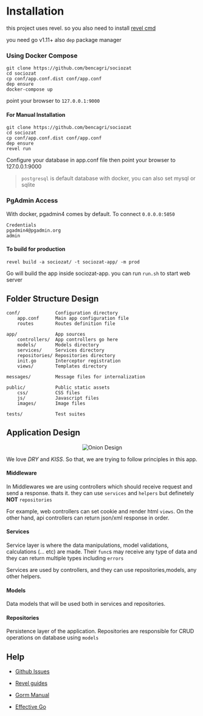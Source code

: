 # Installation
this project uses revel. so you also need to install [revel cmd](https://github.com/revel/cmd)

you need go v1.11+
also `dep` package manager

### Using Docker Compose
``` 
git clone https://github.com/bencagri/sociozat
cd sociozat
cp conf/app.conf.dist conf/app.conf
dep ensure
docker-compose up
```
point your browser to `127.0.0.1:9000`

#### For Manual Installation
```
git clone https://github.com/bencagri/sociozat
cd sociozat
cp conf/app.conf.dist conf/app.conf
dep ensure
revel run
```
Configure your database in app.conf file then point your browser to 127.0.0.1:9000

> `postgresql` is default database with docker, you can also set mysql or sqlite 

### PgAdmin Access
With docker, pgadmin4 comes by default. To connect `0.0.0.0:5050` 
```
Credentials
pgadmin4@pgadmin.org
admin
```



#### To build for production
```
revel build -a sociozat/ -t sociozat-app/ -m prod
```

Go will build the app inside sociozat-app. you can run `run.sh` to start web server


## Folder Structure Design

    conf/             Configuration directory
        app.conf      Main app configuration file
        routes        Routes definition file

    app/              App sources
        controllers/  App controllers go here
        models/       Models directory
        services/     Services directory
        repositories/ Repositories directory
        init.go       Interceptor registration
        views/        Templates directory

    messages/         Message files for internalization

    public/           Public static assets
        css/          CSS files
        js/           Javascript files
        images/       Image files

    tests/            Test suites


## Application Design

<div align="center">

![Onion Design](asset/diagram.jpg)

</div>

We love *DRY* and *KISS*. So that, we are trying to follow principles in this app.

#### Middleware
In Middlewares we are using controllers which should receive request and send a response. thats it. they can use `services` and `helpers` but definetely **NOT** `repositories`

For example, web controllers can set cookie and render html `views`. On the other hand, api controllers can return json/xml response in order.

#### Services
Service layer is where the data manipulations, model validations, calculations (... etc) are made. Their `func`s may receive any type of data and they can return multiple types including `errors`

Services are used by controllers, and they can use repositories,models, any other helpers. 

#### Models
Data models that will be used both in services and repositories. 

#### Repositories
Persistence layer of the application. Repositories are responsible for CRUD operations on database using `models`


## Help
* [Github Issues](/issues)
* [Revel guides](http://revel.github.io/manual/index.html)

* [Gorm Manual](http://gorm.io/docs/index.html)

* [Effective Go](https://golang.org/doc/effective_go.html)
